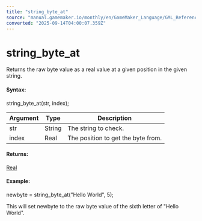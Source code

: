 ```yaml
---
title: "string_byte_at"
source: "manual.gamemaker.io/monthly/en/GameMaker_Language/GML_Reference/Strings/string_byte_at.htm"
converted: "2025-09-14T04:00:07.359Z"
---
```


# string\_byte\_at

Returns the raw byte value as a real value at a given position in the given string.

#### Syntax:

string\_byte\_at(str, index);

| Argument | Type | Description |
| --- | --- | --- |
| str | String | The string to check. |
| index | Real | The position to get the byte from. |

#### Returns:

[Real](../../GML_Overview/Data_Types.md)

#### Example:

newbyte = string\_byte\_at("Hello World", 5);

This will set newbyte to the raw byte value of the sixth letter of "Hello World".